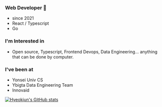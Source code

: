 ### Web Developer 👋

- since 2021
- React / Typescript
- Go

### I'm Interested in 

- Open source, Typescript, Frontend Devops, Data Engineering... anything that can be done by computer.

### I've been at

- Yonsei Univ CS
- Ybigta Data Engineering Team
- Innovaid


[![Hyeokjun's GitHub stats](https://github-readme-stats.vercel.app/api?username=ANTARES-KOR)](https://github.com/anuraghazra/github-readme-stats)

